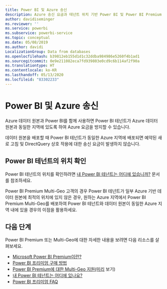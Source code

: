 ```yaml
---
title: Power BI 및 Azure 송신
description: Azure 송신 요금과 테넌트 위치 기반 Power BI 및 Power BI Premium 이해
author: davidiseminger
ms.reviewer: ''
ms.service: powerbi
ms.subservice: powerbi-service
ms.topic: conceptual
ms.date: 05/08/2019
ms.author: davidi
LocalizationGroup: Data from databases
ms.openlocfilehash: b39812eb155d1d1c32ddba984986e5260f4b1ad1
ms.sourcegitcommit: 0e9e211082eca7fd939803e0cd9c6b114af2f90a
ms.translationtype: HT
ms.contentlocale: ko-KR
ms.lasthandoff: 05/13/2020
ms.locfileid: "83302233"
---
```

# <a name="power-bi-and-azure-egress"></a>Power BI 및 Azure 송신

Azure 데이터 원본과 Power BI를 함께 사용하면 Power BI 테넌트가 Azure 데이터 원본과 동일한 지역에 있도록 하여 Azure 요금을 방지할 수 있습니다.

데이터 원본을 배포할 때 Power BI 테넌트가 동일한 Azure 지역에 배포되면 예약된 새로 고침 및 DirectQuery 상호 작용에 대한 송신 요금이 발생하지 않습니다. 

## <a name="determining-where-your-power-bi-tenant-is-located"></a>Power BI 테넌트의 위치 확인

Power BI 테넌트의 위치를 확인하려면 [내 Power BI 테넌트는 어디에 있습니까?](../admin/service-admin-where-is-my-tenant-located.md) 문서를 참조하세요.

Power BI Premium Multi-Geo 고객의 경우 Power BI 테넌트가 일부 Azure 기반 데이터 원본에 최적의 위치에 있지 않은 경우, 원하는 Azure 지역에서 Power BI Premium Multi-Geo를 배포하여 Power BI 테넌트와 데이터 원본이 동일한 Azure 지역 내에 있을 경우의 이점을 활용하세요.

## <a name="next-steps"></a>다음 단계

Power BI Premium 또는 Multi-Geo에 대한 자세한 내용을 보려면 다음 리소스를 살펴보세요.

* [Microsoft Power BI Premium이란?](../admin/service-premium-what-is.md)
* [Power BI 프리미엄 구매 방법](../admin/service-admin-premium-purchase.md)
* [Power BI Premium에 대한 Multi-Geo 지원(미리](../admin/service-admin-premium-multi-geo.md) 보기)
* [내 Power BI 테넌트는 어디에 있나요?](../admin/service-admin-where-is-my-tenant-located.md)
* [Power BI 프리미엄 FAQ](../admin/service-premium-faq.md)
